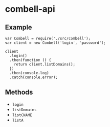 
# combell-api

## Example

```
var Combell = require('./src/combell');
var client = new Combell('login', 'password');

client
  .login()
  .then(function () {
    return client.listDomains();
  })
  .then(console.log)
  .catch(console.error);
```

## Methods

- `login`
- `listDomains`
- `listCNAME`
- `listA`
